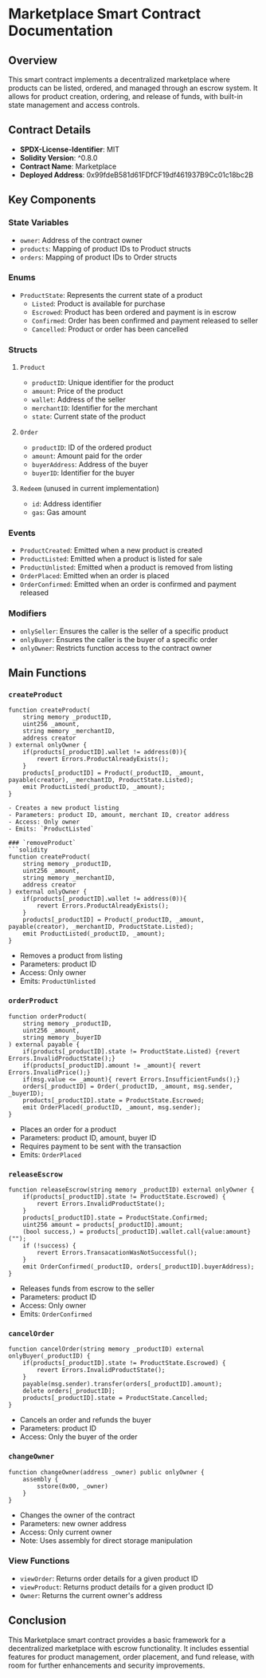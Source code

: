 # Marketplace Smart Contract Documentation

## Overview
This smart contract implements a decentralized marketplace where products can be listed, ordered, and managed through an escrow system. It allows for product creation, ordering, and release of funds, with built-in state management and access controls.

## Contract Details
- **SPDX-License-Identifier**: MIT
- **Solidity Version**: ^0.8.0
- **Contract Name**: Marketplace
- **Deployed Address**: 0x99fdeB581d61FDfCF19df461937B9Cc01c18bc2B

## Key Components

### State Variables
- `owner`: Address of the contract owner
- `products`: Mapping of product IDs to Product structs
- `orders`: Mapping of product IDs to Order structs

### Enums
- `ProductState`: Represents the current state of a product
  - `Listed`: Product is available for purchase
  - `Escrowed`: Product has been ordered and payment is in escrow
  - `Confirmed`: Order has been confirmed and payment released to seller
  - `Cancelled`: Product or order has been cancelled

### Structs
1. `Product`
   - `productID`: Unique identifier for the product
   - `amount`: Price of the product
   - `wallet`: Address of the seller
   - `merchantID`: Identifier for the merchant
   - `state`: Current state of the product

2. `Order`
   - `productID`: ID of the ordered product
   - `amount`: Amount paid for the order
   - `buyerAddress`: Address of the buyer
   - `buyerID`: Identifier for the buyer

3. `Redeem` (unused in current implementation)
   - `id`: Address identifier
   - `gas`: Gas amount

### Events
- `ProductCreated`: Emitted when a new product is created
- `ProductListed`: Emitted when a product is listed for sale
- `ProductUnlisted`: Emitted when a product is removed from listing
- `OrderPlaced`: Emitted when an order is placed
- `OrderConfirmed`: Emitted when an order is confirmed and payment released

### Modifiers
- `onlySeller`: Ensures the caller is the seller of a specific product
- `onlyBuyer`: Ensures the caller is the buyer of a specific order
- `onlyOwner`: Restricts function access to the contract owner

## Main Functions

### `createProduct`
```solidity
function createProduct(
    string memory _productID, 
    uint256 _amount,
    string memory _merchantID,
    address creator
) external onlyOwner {
    if(products[_productID].wallet != address(0)){ 
        revert Errors.ProductAlreadyExists();
    }
    products[_productID] = Product(_productID, _amount, payable(creator), _merchantID, ProductState.Listed);
    emit ProductListed(_productID, _amount);
}

- Creates a new product listing
- Parameters: product ID, amount, merchant ID, creator address
- Access: Only owner
- Emits: `ProductListed`

### `removeProduct`
```solidity
function createProduct(
    string memory _productID, 
    uint256 _amount,
    string memory _merchantID,
    address creator
) external onlyOwner {
    if(products[_productID].wallet != address(0)){ 
        revert Errors.ProductAlreadyExists();
    }
    products[_productID] = Product(_productID, _amount, payable(creator), _merchantID, ProductState.Listed);
    emit ProductListed(_productID, _amount);
}
```
- Removes a product from listing
- Parameters: product ID
- Access: Only owner
- Emits: `ProductUnlisted`

### `orderProduct`
```solidity
function orderProduct(
    string memory _productID,
    uint256 _amount,
    string memory _buyerID
) external payable {
    if(products[_productID].state != ProductState.Listed) {revert Errors.InvalidProductState();}
    if(products[_productID].amount != _amount){ revert Errors.InvalidPrice();}
    if(msg.value <= _amount){ revert Errors.InsufficientFunds();}
    orders[_productID] = Order(_productID, _amount, msg.sender, _buyerID);
    products[_productID].state = ProductState.Escrowed;
    emit OrderPlaced(_productID, _amount, msg.sender);
}
```
- Places an order for a product
- Parameters: product ID, amount, buyer ID
- Requires payment to be sent with the transaction
- Emits: `OrderPlaced`

### `releaseEscrow`
```solidity
function releaseEscrow(string memory _productID) external onlyOwner {
    if(products[_productID].state != ProductState.Escrowed) {
        revert Errors.InvalidProductState();
    }
    products[_productID].state = ProductState.Confirmed;
    uint256 amount = products[_productID].amount;
    (bool success,) = products[_productID].wallet.call{value:amount}("");
    if (!success) {
        revert Errors.TransacationWasNotSuccessful();
    }
    emit OrderConfirmed(_productID, orders[_productID].buyerAddress);
}
```
- Releases funds from escrow to the seller
- Parameters: product ID
- Access: Only owner
- Emits: `OrderConfirmed`

### `cancelOrder`
```solidity
function cancelOrder(string memory _productID) external onlyBuyer(_productID) {
    if(products[_productID].state != ProductState.Escrowed) {
        revert Errors.InvalidProductState();
    }
    payable(msg.sender).transfer(orders[_productID].amount); 
    delete orders[_productID];
    products[_productID].state = ProductState.Cancelled;
}
```
- Cancels an order and refunds the buyer
- Parameters: product ID
- Access: Only the buyer of the order

### `changeOwner`
```solidity
function changeOwner(address _owner) public onlyOwner {
    assembly {
        sstore(0x00, _owner)
    }
}
```
- Changes the owner of the contract
- Parameters: new owner address
- Access: Only current owner
- Note: Uses assembly for direct storage manipulation

### View Functions
- `viewOrder`: Returns order details for a given product ID
- `viewProduct`: Returns product details for a given product ID
- `Owner`: Returns the current owner's address



## Conclusion
This Marketplace smart contract provides a basic framework for a decentralized marketplace with escrow functionality. It includes essential features for product management, order placement, and fund release, with room for further enhancements and security improvements.



